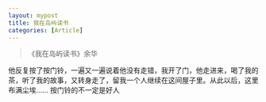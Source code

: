 ```yaml
---
layout: mypost
title: 我在岛屿读书
categories: [Article]
---
```


> 《我在岛屿读书》余华

他反复按了按门铃，一遍又一遍说着他没有走错，我开了门，他走进来，喝了我的茶，听了我的故事，又转身走了，留我一个人继续在这间屋子里。从此以后，这里布满尘埃......
按门铃的不一定是好人
